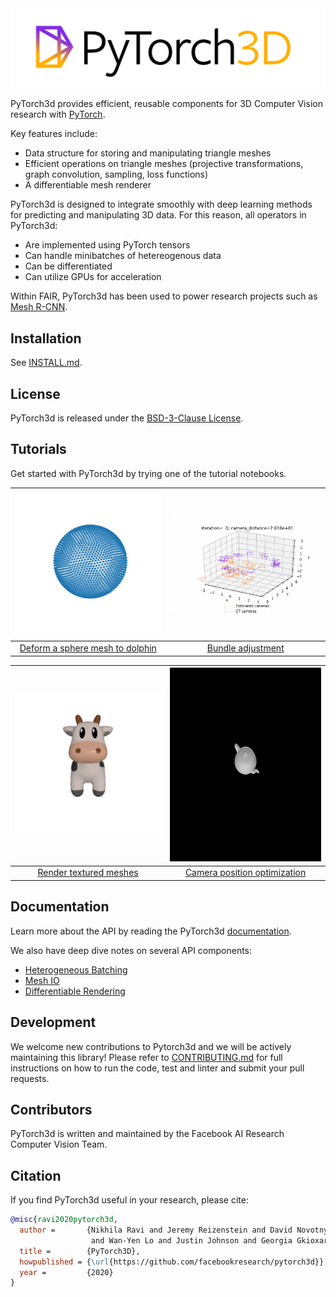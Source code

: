 <img src=".github/pytorch3dlogo.png" width="900"/>

PyTorch3d provides efficient, reusable components for 3D Computer Vision research with [PyTorch](https://pytorch.org).

Key features include:
- Data structure for storing and manipulating triangle meshes
- Efficient operations on triangle meshes (projective transformations, graph convolution, sampling, loss functions)
- A differentiable mesh renderer

PyTorch3d is designed to integrate smoothly with deep learning methods for predicting and manipulating 3D data.
For this reason, all operators in PyTorch3d:
- Are implemented using PyTorch tensors
- Can handle minibatches of hetereogenous data
- Can be differentiated
- Can utilize GPUs for acceleration

Within FAIR, PyTorch3d has been used to power research projects such as [Mesh R-CNN](https://arxiv.org/abs/1906.02739).

## Installation

See [INSTALL.md](INSTALL.md).

## License

PyTorch3d is released under the [BSD-3-Clause License](LICENSE).

## Tutorials

Get started with PyTorch3d by trying one of the tutorial notebooks.

| <img src=".github/dolphin_deform.gif" width="310"/> | <img src=".github/bundle_adjust.gif" width="310"/> |
|:---:|:---:|
| [Deform a sphere mesh to dolphin](https://github.com/fairinternal/pytorch3d/blob/master/docs/tutorials/deform_source_mesh_to_target_mesh.ipynb)| [Bundle adjustment](https://github.com/fairinternal/pytorch3d/blob/master/docs/tutorials/bundle_adjustment.ipynb) |

| <img src=".github/render_textured_mesh.gif" width="310"/> | <img src=".github/camera_position_teapot.gif" width="310" height="310"/>
|:---:|:---:|
| [Render textured meshes](https://github.com/fairinternal/pytorch3d/blob/master/docs/tutorials/render_textured_meshes.ipynb)| [Camera position optimization](https://github.com/fairinternal/pytorch3d/blob/master/docs/tutorials/camera_position_optimization_with_differentiable_rendering.ipynb)|

## Documentation

Learn more about the API by reading the PyTorch3d [documentation](https://pytorch3d.readthedocs.org/).

We also have deep dive notes on several API components:

- [Heterogeneous Batching](https://github.com/facebookresearch/pytorch3d/tree/master/docs/notes/batching.md)
- [Mesh IO](https://github.com/facebookresearch/pytorch3d/tree/master/docs/notes/meshes_io.md)
- [Differentiable Rendering](https://github.com/facebookresearch/pytorch3d/tree/master/docs/notes/renderer_getting_started.md)

## Development

We welcome new contributions to Pytorch3d and we will be actively maintaining this library! Please refer to [CONTRIBUTING.md](CONTRIBUTING.md) for full instructions on how to run the code, test and linter and submit your pull requests.

## Contributors

PyTorch3d is written and maintained by the Facebook AI Research Computer Vision Team.

## Citation

If you find PyTorch3d useful in your research, please cite:

```bibtex
@misc{ravi2020pytorch3d,
  author =       {Nikhila Ravi and Jeremy Reizenstein and David Novotny and Taylor Gordon
                  and Wan-Yen Lo and Justin Johnson and Georgia Gkioxari},
  title =        {PyTorch3D},
  howpublished = {\url{https://github.com/facebookresearch/pytorch3d}},
  year =         {2020}
}
```
